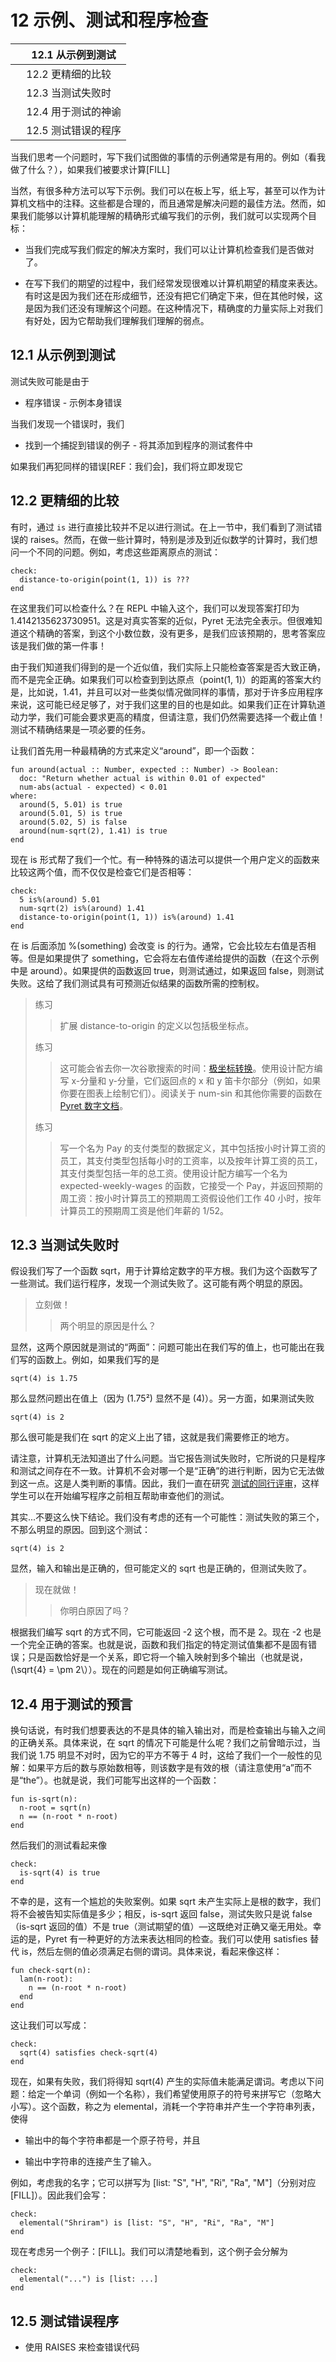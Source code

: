 # 12 示例、测试和程序检查

|     12.1 从示例到测试 |
| --- |
|     12.2 更精细的比较 |
|     12.3 当测试失败时 |
|     12.4 用于测试的神谕 |
|     12.5 测试错误的程序 |

当我们思考一个问题时，写下我们试图做的事情的示例通常是有用的。例如（看我做了什么？），如果我们被要求计算[FILL]

当然，有很多种方法可以写下示例。我们可以在板上写，纸上写，甚至可以作为计算机文档中的注释。这些都是合理的，而且通常是解决问题的最佳方法。然而，如果我们能够以计算机能理解的精确形式编写我们的示例，我们就可以实现两个目标：

+   当我们完成写我们假定的解决方案时，我们可以让计算机检查我们是否做对了。

+   在写下我们的期望的过程中，我们经常发现很难以计算机期望的精度来表达。有时这是因为我们还在形成细节，还没有把它们确定下来，但在其他时候，这是因为我们还没有理解这个问题。在这种情况下，精确度的力量实际上对我们有好处，因为它帮助我们理解我们理解的弱点。

## 12.1 从示例到测试

测试失败可能是由于

- 程序错误 - 示例本身错误

当我们发现一个错误时，我们

- 找到一个捕捉到错误的例子 - 将其添加到程序的测试套件中

如果我们再犯同样的错误[REF：我们会]，我们将立即发现它

## 12.2 更精细的比较

有时，通过 `is` 进行直接比较并不足以进行测试。在上一节中，我们看到了测试错误的 raises。然而，在做一些计算时，特别是涉及到近似数学的计算时，我们想问一个不同的问题。例如，考虑这些距离原点的测试：

```
check:
  distance-to-origin(point(1, 1)) is ???
end
```

在这里我们可以检查什么？在 REPL 中输入这个，我们可以发现答案打印为 1.4142135623730951。这是对真实答案的近似，Pyret 无法完全表示。但很难知道这个精确的答案，到这个小数位数，没有更多，是我们应该预期的，思考答案应该是我们做的第一件事！

由于我们知道我们得到的是一个近似值，我们实际上只能检查答案是否大致正确，而不是完全正确。如果我们可以检查到到达原点（point(1, 1)）的距离的答案大约是，比如说，1.41，并且可以对一些类似情况做同样的事情，那对于许多应用程序来说，这可能已经足够了，对于我们这里的目的也是如此。如果我们正在计算轨道动力学，我们可能会要求更高的精度，但请注意，我们仍然需要选择一个截止值！测试不精确结果是一项必要的任务。

让我们首先用一种最精确的方式来定义“around”，即一个函数：

```
fun around(actual :: Number, expected :: Number) -> Boolean:
  doc: "Return whether actual is within 0.01 of expected"
  num-abs(actual - expected) < 0.01
where:
  around(5, 5.01) is true
  around(5.01, 5) is true
  around(5.02, 5) is false
  around(num-sqrt(2), 1.41) is true
end
```

现在 is 形式帮了我们一个忙。有一种特殊的语法可以提供一个用户定义的函数来比较这两个值，而不仅仅是检查它们是否相等：

```
check:
  5 is%(around) 5.01
  num-sqrt(2) is%(around) 1.41
  distance-to-origin(point(1, 1)) is%(around) 1.41
end
```

在 is 后面添加 %(something) 会改变 is 的行为。通常，它会比较左右值是否相等。但是如果提供了 something，它会将左右值传递给提供的函数（在这个示例中是 around）。如果提供的函数返回 true，则测试通过，如果返回 false，则测试失败。这给了我们测试具有可预测近似结果的函数所需的控制权。

> 练习
> 
> > 扩展 distance-to-origin 的定义以包括极坐标点。
> > 
> 练习
> 
> > 这可能会省去你一次谷歌搜索的时间：[极坐标转换](http://en.wikipedia.org/wiki/Polar_coordinate_system#Converting_between_polar_and_Cartesian_coordinates)。使用设计配方编写 x-分量和 y-分量，它们返回点的 x 和 y 笛卡尔部分（例如，如果你要在图表上绘制它们）。阅读关于 num-sin 和其他你需要的函数在[Pyret 数字文档](http://www.pyret.org/docs/latest/numbers.html)。
> > 
> 练习
> 
> > 写一个名为 Pay 的支付类型的数据定义，其中包括按小时计算工资的员工，其支付类型包括每小时的工资率，以及按年计算工资的员工，其支付类型包括一年的总工资。使用设计配方编写一个名为 expected-weekly-wages 的函数，它接受一个 Pay，并返回预期的周工资：按小时计算员工的预期周工资假设他们工作 40 小时，按年计算员工的预期周工资是他们年薪的 1/52。

## 12.3 当测试失败时

假设我们写了一个函数 sqrt，用于计算给定数字的平方根。我们为这个函数写了一些测试。我们运行程序，发现一个测试失败了。这可能有两个明显的原因。

> 立刻做！
> 
> > 两个明显的原因是什么？

显然，这两个原因就是测试的“两面”：问题可能出在我们写的值上，也可能出在我们写的函数上。例如，如果我们写的是

```
sqrt(4) is 1.75
```

那么显然问题出在值上（因为 \(1.75²\) 显然不是 \(4\)）。另一方面，如果测试失败

```
sqrt(4) is 2
```

那么很可能是我们在 sqrt 的定义上出了错，这就是我们需要修正的地方。

请注意，计算机无法知道出了什么问题。当它报告测试失败时，它所说的只是程序和测试之间存在不一致。计算机不会对哪一个是“正确”的进行判断，因为它无法做到这一点。这是人类判断的事情。因此，我们一直在研究 [测试的同行评审](http://cs.brown.edu/~sk/Publications/Papers/Published/pkf-ifpr-tests-tf-prog/)，这样学生可以在开始编写程序之前相互帮助审查他们的测试。

其实...不要这么快下结论。我们没有考虑的还有一个可能性：测试失败的第三个，不那么明显的原因。回到这个测试：

```
sqrt(4) is 2
```

显然，输入和输出是正确的，但可能定义的 sqrt 也是正确的，但测试失败了。

> 现在就做！
> 
> > 你明白原因了吗？

根据我们编写 sqrt 的方式不同，它可能返回 -2 这个根，而不是 2。现在 -2 也是一个完全正确的答案。也就是说，函数和我们指定的特定测试值集都不是固有错误；只是函数恰好是一个关系，即它将一个输入映射到多个输出（也就是说，\(\sqrt{4} = \pm 2\））。现在的问题是如何正确编写测试。

## 12.4 用于测试的预言

换句话说，有时我们想要表达的不是具体的输入输出对，而是检查输出与输入之间的正确关系。具体来说，在 sqrt 的情况下可能是什么呢？我们之前曾暗示过，当我们说 1.75 明显不对时，因为它的平方不等于 4 时，这给了我们一个一般性的见解：如果平方后的数与原始数相等，则该数字是有效的根（请注意使用“a”而不是“the”）。也就是说，我们可能写出这样的一个函数：

```
fun is-sqrt(n):
  n-root = sqrt(n)
  n == (n-root * n-root)
end
```

然后我们的测试看起来像

```
check:
  is-sqrt(4) is true
end
```

不幸的是，这有一个尴尬的失败案例。如果 sqrt 未产生实际上是根的数字，我们将不会被告知实际值是多少；相反，is-sqrt 返回 false，测试失败只是说 false（is-sqrt 返回的值）不是 true（测试期望的值）—这既绝对正确又毫无用处。幸运的是，Pyret 有一种更好的方法来表达相同的检查。我们可以使用 satisfies 替代 is，然后左侧的值必须满足右侧的谓词。具体来说，看起来像这样：

```
fun check-sqrt(n):
  lam(n-root):
    n == (n-root * n-root)
  end
end
```

这让我们可以写成：

```
check:
  sqrt(4) satisfies check-sqrt(4)
end
```

现在，如果有失败，我们将得知 sqrt(4) 产生的实际值未能满足谓词。考虑以下问题：给定一个单词（例如一个名称），我们希望使用原子的符号来拼写它（忽略大小写）。这个函数，称之为 elemental，消耗一个字符串并产生一个字符串列表，使得

+   输出中的每个字符串都是一个原子符号，并且

+   输出中字符串的连接产生了输入。

例如，考虑我的名字；它可以拼写为 [list: "S", "H", "Ri", "Ra", "M"]（分别对应 [FILL]）。因此我们会写：

```
check:
  elemental("Shriram") is [list: "S", "H", "Ri", "Ra", "M"]
end
```

现在考虑另一个例子：[FILL]。我们可以清楚地看到，这个例子会分解为

```
check:
  elemental("...") is [list: ...]
end
```

## 12.5 测试错误程序

- 使用 RAISES 来检查错误代码
